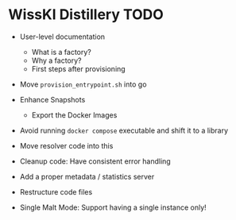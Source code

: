 # WissKI Distillery TODO

- User-level documentation
  - What is a factory?
  - Why a factory?
  - First steps after provisioning


- Move `provision_entrypoint.sh` into go
- Enhance Snapshots
    - Export the Docker Images
- Avoid running `docker compose` executable and shift it to a library
- Move resolver code into this
- Cleanup code: Have consistent error handling
- Add a proper metadata / statistics server
- Restructure code files
- Single Malt Mode: Support having a single instance only!